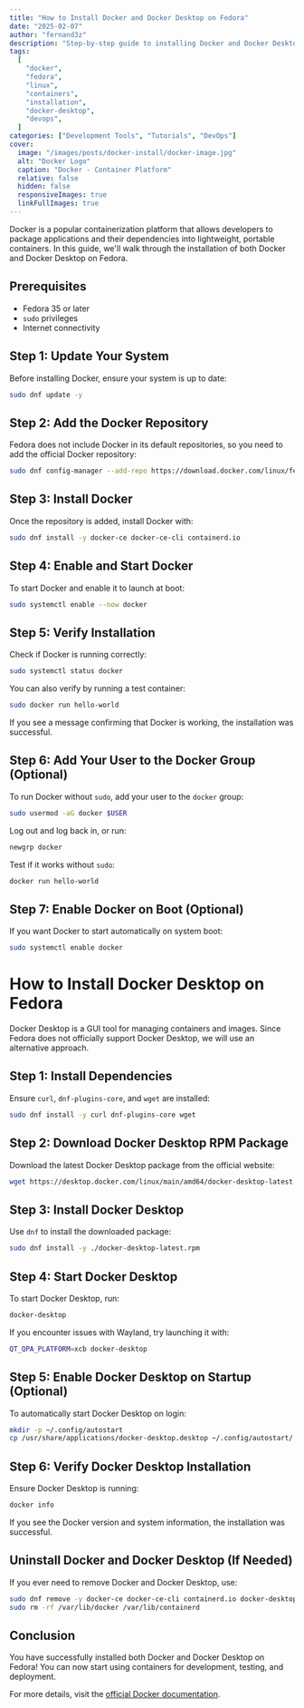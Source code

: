 ```yaml
---
title: "How to Install Docker and Docker Desktop on Fedora"
date: "2025-02-07"
author: "fernand3z"
description: "Step-by-step guide to installing Docker and Docker Desktop on Fedora."
tags:
  [
    "docker",
    "fedora",
    "linux",
    "containers",
    "installation",
    "docker-desktop",
    "devops",
  ]
categories: ["Development Tools", "Tutorials", "DevOps"]
cover:
  image: "/images/posts/docker-install/docker-image.jpg"
  alt: "Docker Logo"
  caption: "Docker - Container Platform"
  relative: false
  hidden: false
  responsiveImages: true
  linkFullImages: true
---
```


Docker is a popular containerization platform that allows developers to package applications and their dependencies into lightweight, portable containers. In this guide, we'll walk through the installation of both Docker and Docker Desktop on Fedora.

## Prerequisites

- Fedora 35 or later
- `sudo` privileges
- Internet connectivity

## Step 1: Update Your System

Before installing Docker, ensure your system is up to date:

```sh
sudo dnf update -y
```

## Step 2: Add the Docker Repository

Fedora does not include Docker in its default repositories, so you need to add the official Docker repository:

```sh
sudo dnf config-manager --add-repo https://download.docker.com/linux/fedora/docker-ce.repo
```

## Step 3: Install Docker

Once the repository is added, install Docker with:

```sh
sudo dnf install -y docker-ce docker-ce-cli containerd.io
```

## Step 4: Enable and Start Docker

To start Docker and enable it to launch at boot:

```sh
sudo systemctl enable --now docker
```

## Step 5: Verify Installation

Check if Docker is running correctly:

```sh
sudo systemctl status docker
```

You can also verify by running a test container:

```sh
sudo docker run hello-world
```

If you see a message confirming that Docker is working, the installation was successful.

## Step 6: Add Your User to the Docker Group (Optional)

To run Docker without `sudo`, add your user to the `docker` group:

```sh
sudo usermod -aG docker $USER
```

Log out and log back in, or run:

```sh
newgrp docker
```

Test if it works without `sudo`:

```sh
docker run hello-world
```

## Step 7: Enable Docker on Boot (Optional)

If you want Docker to start automatically on system boot:

```sh
sudo systemctl enable docker
```

# How to Install Docker Desktop on Fedora

Docker Desktop is a GUI tool for managing containers and images. Since Fedora does not officially support Docker Desktop, we will use an alternative approach.

## Step 1: Install Dependencies

Ensure `curl`, `dnf-plugins-core`, and `wget` are installed:

```sh
sudo dnf install -y curl dnf-plugins-core wget
```

## Step 2: Download Docker Desktop RPM Package

Download the latest Docker Desktop package from the official website:

```sh
wget https://desktop.docker.com/linux/main/amd64/docker-desktop-latest.rpm
```

## Step 3: Install Docker Desktop

Use `dnf` to install the downloaded package:

```sh
sudo dnf install -y ./docker-desktop-latest.rpm
```

## Step 4: Start Docker Desktop

To start Docker Desktop, run:

```sh
docker-desktop
```

If you encounter issues with Wayland, try launching it with:

```sh
QT_QPA_PLATFORM=xcb docker-desktop
```

## Step 5: Enable Docker Desktop on Startup (Optional)

To automatically start Docker Desktop on login:

```sh
mkdir -p ~/.config/autostart
cp /usr/share/applications/docker-desktop.desktop ~/.config/autostart/
```

## Step 6: Verify Docker Desktop Installation

Ensure Docker Desktop is running:

```sh
docker info
```

If you see the Docker version and system information, the installation was successful.

## Uninstall Docker and Docker Desktop (If Needed)

If you ever need to remove Docker and Docker Desktop, use:

```sh
sudo dnf remove -y docker-ce docker-ce-cli containerd.io docker-desktop
sudo rm -rf /var/lib/docker /var/lib/containerd
```

## Conclusion

You have successfully installed both Docker and Docker Desktop on Fedora! You can now start using containers for development, testing, and deployment.

For more details, visit the [official Docker documentation](https://docs.docker.com/engine/install/fedora/).
